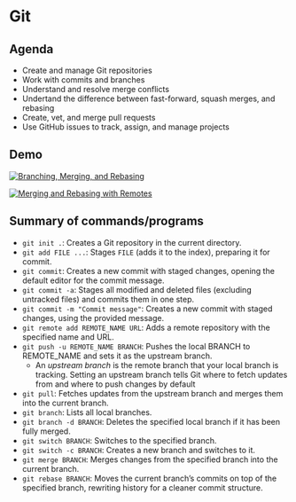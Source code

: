 # Git

## Agenda

- Create and manage Git repositories
- Work with commits and branches
- Understand and resolve merge conflicts
- Undertand the difference between fast-forward, squash merges, and rebasing
- Create, vet, and merge pull requests
- Use GitHub issues to track, assign, and manage projects

## Demo

[![Branching, Merging, and Rebasing](https://asciinema.org/a/706067.svg)](https://asciinema.org/a/706067)

[![Merging and Rebasing with Remotes](https://asciinema.org/a/706068.svg)](https://asciinema.org/a/706068)

## Summary of commands/programs

- `git init .`: Creates a Git repository in the current directory.
- `git add FILE ...`: Stages `FILE` (adds it to the index), preparing it for
  commit.
- `git commit`: Creates a new commit with staged changes, opening the default
  editor for the commit message.
- `git commit -a`: Stages all modified and deleted files (excluding untracked
  files) and commits them in one step.
- `git commit -m "Commit message"`: Creates a new commit with staged changes,
  using the provided message.
- `git remote add REMOTE_NAME URL`: Adds a remote repository with the specified
  name and URL.
- `git push -u REMOTE_NAME BRANCH`: Pushes the local BRANCH to REMOTE_NAME and
  sets it as the upstream branch.
  - An _upstream branch_ is the remote branch that your local branch is
    tracking. Setting an upstream branch tells Git where to fetch updates from
    and where to push changes by default
- `git pull`: Fetches updates from the upstream branch and merges them into the
  current branch.
- `git branch`: Lists all local branches.
- `git branch -d BRANCH`: Deletes the specified local branch if it has been
  fully merged.
- `git switch BRANCH`: Switches to the specified branch.
- `git switch -c BRANCH`: Creates a new branch and switches to it.
- `git merge BRANCH`: Merges changes from the specified branch into the current
  branch.
- `git rebase BRANCH`: Moves the current branch’s commits on top of the
  specified branch, rewriting history for a cleaner commit structure.
